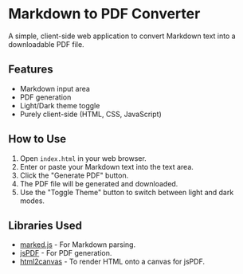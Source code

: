 # Markdown to PDF Converter

A simple, client-side web application to convert Markdown text into a downloadable PDF file.

## Features

*   Markdown input area
*   PDF generation
*   Light/Dark theme toggle
*   Purely client-side (HTML, CSS, JavaScript)

## How to Use

1.  Open `index.html` in your web browser.
2.  Enter or paste your Markdown text into the text area.
3.  Click the "Generate PDF" button.
4.  The PDF file will be generated and downloaded.
5.  Use the "Toggle Theme" button to switch between light and dark modes.

## Libraries Used

*   [marked.js](https://github.com/markedjs/marked) - For Markdown parsing.
*   [jsPDF](https://github.com/parallax/jsPDF) - For PDF generation.
*   [html2canvas](https://html2canvas.hertzen.com/) - To render HTML onto a canvas for jsPDF. 